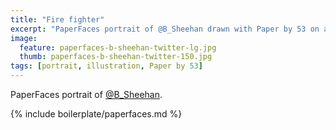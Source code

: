 ```yaml
---
title: "Fire fighter"
excerpt: "PaperFaces portrait of @B_Sheehan drawn with Paper by 53 on an iPad."
image: 
  feature: paperfaces-b-sheehan-twitter-lg.jpg
  thumb: paperfaces-b-sheehan-twitter-150.jpg
tags: [portrait, illustration, Paper by 53]
---
```


PaperFaces portrait of [@B_Sheehan](http://twitter.com/B_Sheehan).

{% include boilerplate/paperfaces.md %}